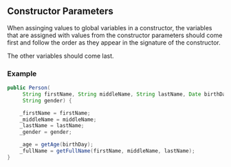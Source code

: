 ## Constructor Parameters

When assinging values to global variables in a constructor, the variables that
are assigned with values from the constructor parameters should come first and
follow the order as they appear in the signature of the constructor.

The other variables should come last.

### Example

```java
public Person(
     String firstName, String middleName, String lastName, Date birthDate,
     String gender) {

    _firstName = firstName;
    _middleName = middleName;
    _lastName = lastName;
    _gender = gender;

    _age = getAge(birthDay);
    _fullName = getFullName(firstName, middleName, lastName);
}
```